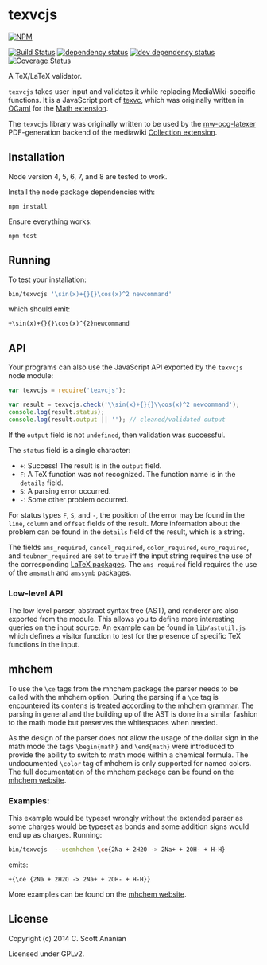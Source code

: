 # texvcjs

[![NPM][NPM1]][NPM2]

[![Build Status][1]][2] [![dependency status][3]][4] [![dev dependency status][5]][6] [![Coverage Status][7]][8]

A TeX/LaTeX validator.

`texvcjs` takes user input and validates it while replacing
MediaWiki-specific functions.  It is a JavaScript port of [texvc],
which was originally written in [OCaml] for the [Math extension].

The `texvcjs` library was originally written to be used by the
[mw-ocg-latexer] PDF-generation backend of the mediawiki
[Collection extension].

## Installation

Node version 4, 5, 6, 7, and 8 are tested to work.

Install the node package dependencies with:
```
npm install
```
Ensure everything works:
```
npm test
```

## Running

To test your installation:
```sh
bin/texvcjs '\sin(x)+{}{}\cos(x)^2 newcommand'
```
which should emit:
```
+\sin(x)+{}{}\cos(x)^{2}newcommand
```

## API

Your programs can also use the JavaScript API exported by the
`texvcjs` node module:
```js
var texvcjs = require('texvcjs');

var result = texvcjs.check('\\sin(x)+{}{}\\cos(x)^2 newcommand');
console.log(result.status);
console.log(result.output || ''); // cleaned/validated output
```

If the `output` field is not `undefined`, then validation was successful.

The `status` field is a single character:
* `+`: Success! The result is in the `output` field.
* `F`: A TeX function was not recognized.  The function name is in the
  `details` field.
* `S`: A parsing error occurred.
* `-`: Some other problem occurred.

For status types `F`, `S`, and `-`, the position of the error may be found
in the `line`, `column` and `offset` fields of the result.  More information
about the problem can be found in the `details` field of the result, which
is a string.

The fields `ams_required`, `cancel_required`, `color_required`,
`euro_required`, and `teubner_required` are set to `true` iff the input
string requires the use of the corresponding [LaTeX packages].
The `ams_required` field requires the use of the `amsmath` and `amssymb`
packages.

### Low-level API

The low level parser, abstract syntax tree (AST), and renderer are also
exported from the module.  This allows you to define more interesting
queries on the input source.  An example can be found in `lib/astutil.js`
which defines a visitor function to test for the presence of specific
TeX functions in the input.

## mhchem

To use the `\ce` tags from the mhchem package the parser needs to be called
with the mhchem option. During the parsing if a `\ce` tag is encountered
its contens is treated according to the [mhchem grammar]. The parsing in
general and the building up of the AST is done in a similar fashion to the
math mode but preserves the whitespaces when needed.

As the design of the parser does not allow the usage of the dollar sign in
the math mode the tags `\begin{math}` and `\end{math}` were introduced to 
provide the ability to switch to math mode within a chemical formula. The
undocumented `\color` tag of mhchem is only supported for named colors. 
The full documentation of the mhchem package can be found on the 
[mhchem website].

### Examples:
This example would be typeset wrongly without the extended parser as some
charges would be typeset as bonds and some addition signs would end up as 
charges. Running:
```sh
bin/texvcjs  --usemhchem \ce{2Na + 2H2O -> 2Na+ + 2OH- + H-H}
```
emits:
```
+{\ce {2Na + 2H2O -> 2Na+ + 2OH- + H-H}}
```
More examples can be found on the [mhchem website].

## License

Copyright (c) 2014 C. Scott Ananian

Licensed under GPLv2.

[mw-ocg-latexer]: https://github.com/wikimedia/mediawiki-extensions-Collection-OfflineContentGenerator-latex_renderer
[texvc]: https://phabricator.wikimedia.org/diffusion/EMAT/browse/REL1_23/texvccheck/README
[Math extension]: https://www.mediawiki.org/wiki/Extension:Math
[Collection extension]: https://www.mediawiki.org/wiki/Extension:Collection
[OCaml]: https://ocaml.org/
[LaTeX packages]: http://www.ctan.org/

[mhchem grammar]: https://raw.githubusercontent.com/mhchem/MathJax-mhchem-validity-syntax/master/mhchem-strict-simplified.grm
[mhchem website]: https://mhchem.github.io/MathJax-mhchem/

[NPM1]: https://nodei.co/npm/mathoid-texvcjs.png
[NPM2]: https://nodei.co/npm/mathoid-texvcjs/

[1]: https://travis-ci.org/wikimedia/texvcjs.svg
[2]: https://travis-ci.org/wikimedia/texvcjs
[3]: https://david-dm.org/wikimedia/texvcjs.svg
[4]: https://david-dm.org/wikimedia/texvcjs
[5]: https://david-dm.org/wikimedia/texvcjs/dev-status.svg
[6]: https://david-dm.org/wikimedia/texvcjs#info=devDependencies
[7]: https://coveralls.io/repos/github/wikimedia/texvcjs/badge.svg?branch=master
[8]: https://coveralls.io/github/wikimedia/texvcjs?branch=master
